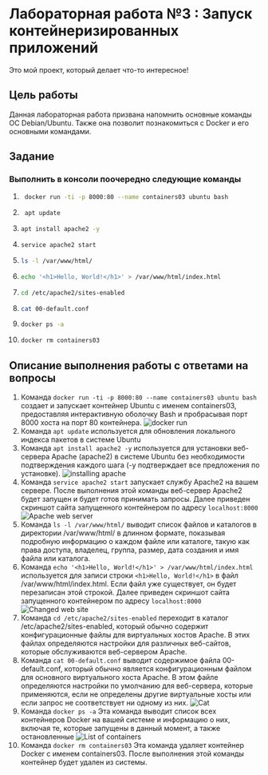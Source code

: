 # Лабораторная работа №3 : Запуск контейнеризированных приложений

Это мой проект, который делает что-то интересное!

## Цель работы

Данная лабораторная работа призвана напомнить основные команды ОС Debian/Ubuntu. Также она позволит познакомиться с
Docker и его основными командами.

## Задание

### Выполнить в консоли поочередно следующие команды

1. ```bash
    docker run -ti -p 8000:80 --name containers03 ubuntu bash
   ``` 
2. ```bash
    apt update
   ``` 
3. ```bash
   apt install apache2 -y
   ``` 
4. ```bash
   service apache2 start
   ``` 
5. ```bash
   ls -l /var/www/html/
   ``` 
6. ```bash
   echo '<h1>Hello, World!</h1>' > /var/www/html/index.html
   ``` 
7. ```bash
   cd /etc/apache2/sites-enabled
   ``` 
8. ```bash
   cat 00-default.conf
   ``` 
9. ```bash
   docker ps -a
   ``` 
10. ```bash
    docker rm containers03
    ``` 

## Описание выполнения работы с ответами на вопросы

1. Команда `docker run -ti -p 8000:80 --name containers03 ubuntu bash` создает и запускает контейнер Ubuntu с именем
   containers03, предоставляя интерактивную оболочку Bash и пробрасывая порт 8000 хоста на порт 80 контейнера.
   ![docker run](/images/5.png)
2. Команда `apt update` используется для обновления локального индекса пакетов в системе Ubuntu
3. Команда `apt install apache2 -y` используется для установки веб-сервера Apache (apache2) в системе Ubuntu без
   необходимости подтверждения каждого шага (-y подтверждает все предложения по установке).
   ![installing apache](/images/6.png)
4. Команда `service apache2 start` запускает службу Apache2 на вашем сервере. После выполнения этой команды веб-сервер
   Apache2 будет запущен и будет готов принимать запросы.
   Далее приведен скриншот сайта запущенного контейнером по адресу `localhost:8000`
   ![Apache web server](/images/1.png)
5. Команда `ls -l /var/www/html/` выводит список файлов и каталогов в директории /var/www/html/ в длинном формате,
   показывая подробную информацию о каждом файле или каталоге, такую как права доступа, владелец, группа, размер, дата
   создания и имя файла или каталога.
6. Команда `echo '<h1>Hello, World!</h1>' > /var/www/html/index.html` используется для записи
   строки `<h1>Hello, World!</h1>` в файл /var/www/html/index.html. Если файл уже существует, он будет перезаписан этой
   строкой. Далее приведен скриншот сайта запущенного контейнером по адресу `localhost:8000`
   ![Changed web site](/images/2.png)
7. Команда `cd /etc/apache2/sites-enabled` переходит в каталог /etc/apache2/sites-enabled, который обычно содержит
   конфигурационные файлы для виртуальных хостов Apache. В этих файлах определяются настройки для различных веб-сайтов,
   которые обслуживаются веб-сервером Apache.
8. Команда `cat 00-default.conf` выводит содержимое файла 00-default.conf, который обычно является конфигурационным
   файлом для основного виртуального хоста Apache. В этом файле определяются настройки по умолчанию для веб-сервера,
   которые применяются, если не определены другие виртуальные хосты или если запрос не соответствует ни одному из них.
   ![Cat](/images/3.png)
9. Команда `docker ps -a` Эта команда выводит список всех контейнеров Docker на вашей системе и информацию о них,
   включая те, которые запущены в данный момент, а также остановленные
   ![List of containers](/images/4.png)
10. Команда `docker rm containers03` Эта команда удаляет контейнер Docker с именем containers03. После выполнения этой
    команды контейнер будет удален из системы.
